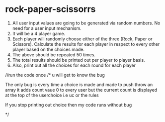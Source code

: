 # rock-paper-scissorrs

1) All user input values are going to be generated via random numbers. No need
for a user input mechanism.
2) It will be a 4 player game.
3) Each player will randomly choose either of the three (Rock, Paper or
Scissors). Calculate the results for each player in respect to every other
player based on the choices made.
4) The above should be repeated 50 times.
5) The total results should be printed out per player to player basis.
6) Also, print out all the choices for each round for each player

//run the code once 
/*
u will get to know the bug

The only bug is every time a choice is made and made to push throw an array it adds count vaue 0 to every user but the current count is displayed at the top of the userchoice i.e uc or the rules

If you stop printing out choice then my code runs without bug

*/
